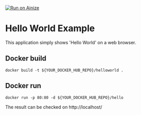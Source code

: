 [![Run on Ainize](https://ainize-run-web.herokuapp.com/static/images/run_on_ainize_button.png)](https://ainize-dev.web.app/redirect?git_repo=github.com/ainize-team/ainize-run-helloworld-example)

# Hello World Example
This application simply shows 'Hello World' on a web browser.

## Docker build
```
docker build -t ${YOUR_DOCKER_HUB_REPO}/helloworld .
```
## Docker run
```
docker run -p 80:80 -d ${YOUR_DOCKER_HUB_REPO}/hello
```
The result can be checked on http://localhost/
